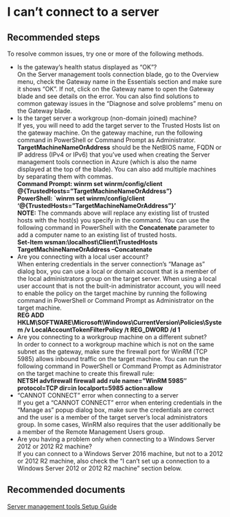 <properties
	pageTitle="I can’t connect to a server"
	description="I can't connect to a Server management tools node"
	service="microsoft.servermanagement"
	resource="nodes"
	authors="jol"
	displayOrder="1"
	selfHelpType="resource"
	supportTopicIds=""
	resourceTags=""
	productPesIds=""
	cloudEnvironments="public"
/>

# I can’t connect to a server

## **Recommended steps**
To resolve common issues, try one or more of the following methods.

* Is the gateway’s health status displayed as “OK”?<br>
On the Server management tools connection blade, go to the Overview menu, check the Gateway name in the Essentials section and make sure it shows “OK”. If not, click on the Gateway name to open the Gateway blade and see details on the error. You can also find solutions to common gateway issues in the “Diagnose and solve problems” menu on the Gateway blade.
* Is the target server a workgroup (non-domain joined) machine?<br>
If yes, you will need to add the target server to the Trusted Hosts list on the gateway machine. On the gateway machine, run the following command in PowerShell or Command Prompt as Administrator. **TargetMachineNameOrAddress** should be the NetBIOS name, FQDN or IP address (IPv4 or IPv6) that you’ve used when creating the Server management tools connection in Azure (which is also the name displayed at the top of the blade). You can also add multiple machines by separating them with commas.<br>
**Command Prompt: winrm set winrm/config/client @{TrustedHosts=”TargetMachineNameOrAddress”}**<br>
**PowerShell: `winrm set winrm/config/client ‘@{TrustedHosts=”TargetMachineNameOrAddress”}’**<br>
**NOTE:** The commands above will replace any existing list of trusted hosts with the host(s) you specify in the command. You can use the following command in PowerShell with the **Concatenate** parameter to add a computer name to an existing list of trusted hosts.<br>
**Set-Item wsman:\localhost\Client\TrustedHosts TargetMachineNameOrAddress –Concatenate**
* Are you connecting with a local user account?<br>
When entering credentials in the server connection’s “Manage as” dialog box, you can use a local or domain account that is a member of the local administrators group on the target server. When using a local user account that is not the built-in administrator account, you will need to enable the policy on the target machine by running the following command in PowerShell or Command Prompt as Administrator on the target machine.<br>
**REG ADD HKLM\SOFTWARE\Microsoft\Windows\CurrentVersion\Policies\System /v LocalAccountTokenFilterPolicy /t REG_DWORD /d 1**
* Are you connecting to a workgroup machine on a different subnet?<br>
In order to connect to a workgroup machine which is not on the same subnet as the gateway, make sure the firewall port for WinRM (TCP 5985) allows inbound traffic on the target machine. You can run the following command in PowerShell or Command Prompt as Administrator on the target machine to create this firewall rule:<br>
**NETSH advfirewall firewall add rule name=”WinRM 5985″ protocol=TCP dir=in localport=5985 action=allow**
* “CANNOT CONNECT” error when connecting to a server<br>
If you get a “CANNOT CONNECT” error when entering credentials in the “Manage as” popup dialog box, make sure the credentials are correct and the user is a member of the target server’s local administrators group. In some cases, WinRM also requires that the user additionally be a member of the Remote Management Users group.
* Are you having a problem only when connecting to a Windows Server 2012 or 2012 R2 machine?<br>
If you can connect to a Windows Server 2016 machine, but not to a 2012 or 2012 R2 machine, also check the “I can’t set up a connection to a Windows Server 2012 or 2012 R2 machine” section below.

## **Recommended documents**
[Server management tools Setup Guide](https://blogs.technet.microsoft.com/servermanagement/2016/08/17/deploy-setup-server-management-tools/)
